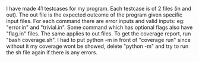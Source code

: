 
I have made 41 testcases for my program. Each testcase is of 2 files (in and out). The out file is the expected outcome of the program given specific input files.
For each command there are error inputs and valid inputs: eg: "error.in" and "trivial.in". Some command which has optional flags also have "flag.in" files. The same applies to out files.
To get the coverage report, run "bash coverage.sh". I had to put python -m in front of "coverage run" since without it my coverage wont be showed, delete "python -m" and try to run the sh file again if there is any errors.
